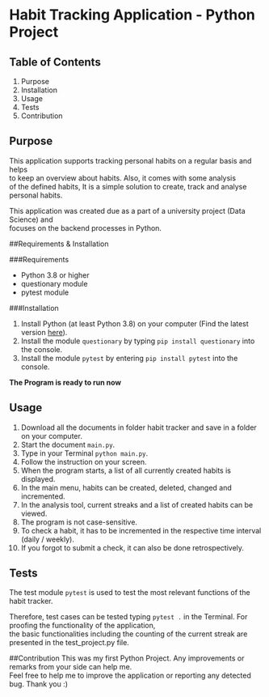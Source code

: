 # Habit Tracking Application - Python Project 

## Table of Contents
1. Purpose
2. Installation
3. Usage
4. Tests
5. Contribution

## Purpose
This application supports tracking personal habits on a regular basis and helps \
to keep an overview about habits. Also, it comes with some analysis \
of the defined habits, It is a simple solution to create, track and analyse personal habits.

This application was created due as a part of a university project (Data Science) and \
focuses on the backend processes in Python. 

##Requirements & Installation

###Requirements
- Python 3.8 or higher
- questionary module
- pytest module

###Installation
1. Install Python (at least Python 3.8) on your computer
(Find the latest version [here](https://www.python.org/downloads/)).
2. Install the module ```questionary``` by typing ```pip install questionary``` into the console.
3. Install the module ```pytest``` by entering ```pip install pytest``` into the console.


**The Program is ready to run now**

## Usage

1. Download all the documents in folder habit tracker and save in a folder on your computer.
2. Start the document ```main.py```.
3. Type in your Terminal ```python main.py```.
4. Follow the instruction on your screen.
5. When the program starts, a list of all currently created habits is displayed.
6. In the main menu, habits can be created, deleted, changed and incremented.
7. In the analysis tool, current streaks and a list of created habits can be viewed.
8. The program is not case-sensitive.
9. To check a habit, it has to be incremented in the respective time interval (daily / weekly).
10. If you forgot to submit a check, it can also be done retrospectively.


## Tests

The test module ```pytest``` is used to test the most relevant functions of the habit tracker.

Therefore, test cases can be tested typing ```pytest .``` in the Terminal.
For proofing the functionality of the application, \
the basic functionalities including the counting
of the current streak are presented in the test_project.py file.

##Contribution
This was my first Python Project. Any improvements or remarks from your side can help me. \
Feel free to help me to improve the application or reporting any detected bug. Thank you :)
